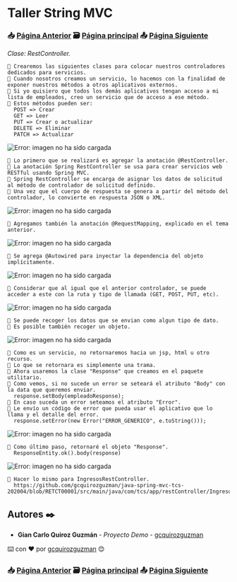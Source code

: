 # Taller String MVC                                                                       
### 📥 [Página Anterior](https://github.com/gcquirozguzman/java-spring-mvc-tcs-202004/tree/INSTC00001)          🗃️ [Página principal](https://github.com/gcquirozguzman/java-spring-mvc-tcs-202004)          📤 [Página Siguiente](https://github.com/gcquirozguzman/java-spring-mvc-tcs-202004/tree/AGVST00001)

_Clase: RestController._

```
📢 Crearemos las siguientes clases para colocar nuestros controladores dedicados para servicios.
📢 Cuando nosotros creamos un servicio, lo hacemos con la finalidad de exponer nuestros métodos a otros aplicativos externos.
📢 Si yo quisiero que todos los demás aplicativos tengan acceso a mi lista de empleados, creo un servicio que de acceso a ese método.
📢 Estos métodos pueden ser:
  POST => Crear
  GET => Leer
  PUT => Crear o actualizar
  DELETE => Eliminar
  PATCH => Actualizar
```

![Error: imagen no ha sido cargada](https://github.com/gcquirozguzman/java-spring-mvc-tcs-202004/blob/master/imagenes/RETCT00001_1.png)

```
📢 Lo primero que se realizará es agregar la anotación @RestController.
📢 La anotación Spring RestController se usa para crear servicios web RESTful usando Spring MVC. 
📢 Spring RestController se encarga de asignar los datos de solicitud al método de controlador de solicitud definido. 
📢 Una vez que el cuerpo de respuesta se genera a partir del método del controlador, lo convierte en respuesta JSON o XML.
```

![Error: imagen no ha sido cargada](https://github.com/gcquirozguzman/java-spring-mvc-tcs-202004/blob/master/imagenes/RETCT00001_2.png)

```
📢 Agregamos también la anotación @RequestMapping, explicado en el tema anterior.
```

![Error: imagen no ha sido cargada](https://github.com/gcquirozguzman/java-spring-mvc-tcs-202004/blob/master/imagenes/RETCT00001_3.png)

```
📢 Se agrega @Autowired para inyectar la dependencia del objeto implícitamente.
```

![Error: imagen no ha sido cargada](https://github.com/gcquirozguzman/java-spring-mvc-tcs-202004/blob/master/imagenes/RETCT00001_4.png)

```
📢 Considerar que al igual que el anterior controlador, se puede acceder a este con la ruta y tipo de llamada (GET, POST, PUT, etc).
```

![Error: imagen no ha sido cargada](https://github.com/gcquirozguzman/java-spring-mvc-tcs-202004/blob/master/imagenes/RETCT00001_6.png)

```
📢 Se puede recoger los datos que se envian como algun tipo de dato. 
📢 Es posible también recoger un objeto.
```

![Error: imagen no ha sido cargada](https://github.com/gcquirozguzman/java-spring-mvc-tcs-202004/blob/master/imagenes/RETCT00001_7.png)

```
📢 Como es un servicio, no retornaremos hacia un jsp, html u otro recurso. 
📢 Lo que se retornara es simplemente una trama.
📢 Ahora usaremos la clase "Response" que creamos en el paquete utilitario.
📢 Como vemos, si no sucede un error se seteará el atributo "Body" con la data que queremos enviar.
  response.setBody(empleadoResponse);
📢 En caso suceda un error seteamos el atributo "Error". 
📢 Le envío un código de error que pueda usar el aplicativo que lo llama y el detalle del error.
  response.setError(new Error("ERROR_GENERICO", e.toString()));
```

![Error: imagen no ha sido cargada](https://github.com/gcquirozguzman/java-spring-mvc-tcs-202004/blob/master/imagenes/RETCT00001_5.png)

```
📢 Como último paso, retornaré el objeto "Response".
  ResponseEntity.ok().body(response)
```

![Error: imagen no ha sido cargada](https://github.com/gcquirozguzman/java-spring-mvc-tcs-202004/blob/master/imagenes/RETCT00001_8.png)

```
📢 Hacer lo mismo para IngresosRestController.
  https://github.com/gcquirozguzman/java-spring-mvc-tcs-202004/blob/RETCT00001/src/main/java/com/tcs/app/restController/IngresosRestController.java
```

## Autores ✒️

* **Gian Carlo Quiroz Guzmán** - *Proyecto Demo* - [gcquirozguzman](https://github.com/gcquirozguzman)

⌨️ con ❤️ por [gcquirozguzman](https://github.com/gcquirozguzman) 😊

### 📥 [Página Anterior](https://github.com/gcquirozguzman/java-spring-mvc-tcs-202004/tree/INSTC00001)          🗃️ [Página principal](https://github.com/gcquirozguzman/java-spring-mvc-tcs-202004)          📤 [Página Siguiente](https://github.com/gcquirozguzman/java-spring-mvc-tcs-202004/tree/AGVST00001)

